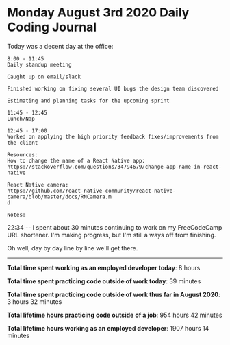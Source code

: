 # Monday August 3rd 2020 Daily Coding Journal

Today was a decent day at the office:

```
8:00 - 11:45
Daily standup meeting

Caught up on email/slack

Finished working on fixing several UI bugs the design team discovered

Estimating and planning tasks for the upcoming sprint

11:45 - 12:45
Lunch/Nap

12:45 - 17:00
Worked on applying the high priority feedback fixes/improvements from the client

Resources:
How to change the name of a React Native app:
https://stackoverflow.com/questions/34794679/change-app-name-in-react-native

React Native camera:
https://github.com/react-native-community/react-native-camera/blob/master/docs/RNCamera.m
d

Notes:

```

22:34 -- I spent about 30 minutes continuing to work on my FreeCodeCamp URL shortener. I'm making progress, but I'm still a ways off from finishing.

Oh well, day by day line by line we'll get there.

---

**Total time spent working as an employed developer today**: 8 hours

**Total time spent practicing code outside of work today**: 39 minutes

**Total time spent practicing code outside of work thus far in August 2020**: 3 hours 32 minutes

**Total lifetime hours practicing code outside of a job**: 954 hours 42 minutes

**Total lifetime hours working as an employed developer**: 1907 hours 14 minutes

